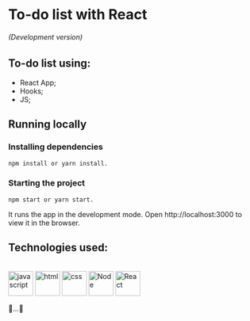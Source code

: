 # To-do list with React 
###### (Development version)

<!-- ## Prints de tela
![print1](https://****.jpg)
<br>
![print2](https://========.jpg) -->

## To-do list using:
- React App;
- Hooks;
- JS;


## Running locally
### Installing dependencies

```  
npm install or yarn install.
```

### Starting the project

```
npm start or yarn start.
```

It runs the app in the development mode. Open http://localhost:3000 to view it in the browser.


## Technologies used:
<br>
<div style="display=inline-block">
<img src="https://cdn.iconscout.com/icon/free/png-256/javascript-2752148-2284965.png" alt="javascript"width="50px" height="50px" >
<img src="https://cdn.iconscout.com/icon/free/png-64/html5-2038876-1720089.png" alt="html"width="50px" height="50px" >
<img src="https://cdn.jsdelivr.net/gh/devicons/devicon/icons/css3/css3-original-wordmark.svg" alt="css" width="50px" height="50px" >
<img src="https://cdn.jsdelivr.net/gh/devicons/devicon/icons/nodejs/nodejs-plain.svg" alt="Node" width="50px" height="50px" >
<img src="https://cdn.jsdelivr.net/gh/devicons/devicon/icons/react/react-original-wordmark.svg" alt="React" width="50px" height="50px" >

🚧...🚧

 </div>